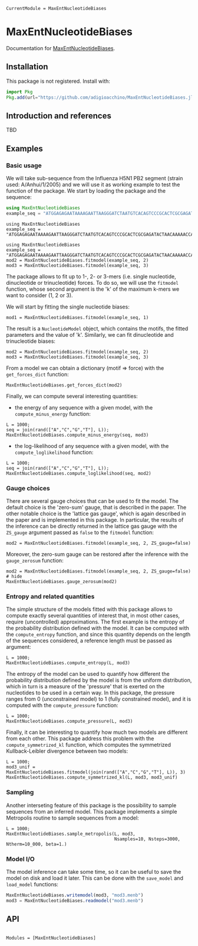 ```@meta
CurrentModule = MaxEntNucleotideBiases
```

# MaxEntNucleotideBiases

Documentation for [MaxEntNucleotideBiases](https://github.com/adigioacchino/MaxEntNucleotideBiases.jl).

## Installation
This package is not registered. Install with:

```julia
import Pkg
Pkg.add(url="https://github.com/adigioacchino/MaxEntNucleotideBiases.jl")
```
## Introduction and references
TBD
## Examples

### Basic usage
We will take sub-sequence from the Influenza H5N1 PB2 segment (strain used: A/Anhui/1/2005) and we will use it as working example to test the function of the package.
We start by loading the package and the sequence:
```julia
using MaxEntNucleotideBiases
example_seq = "ATGGAGAGAATAAAAGAATTAAGGGATCTAATGTCACAGTCCCGCACTCGCGAGATACTAACAAAAACCACTGTGGACCATATGGCCATAATCAAGAAGTACACATCAGGAAGACAAGAGAAGAACCCTGCTCTCAGAATGAAATGGATGATGGCAATGAAATATCCAATCACAGCGGACAAGAGAATAACAGAGATGATTCCTGAAAGGAATGAACAAGGGCAGACGCTCTGGAGCAAGACAAATGATGCCGGATCGGACAGGTTGATGGTGTCTCCCTTAGCTGTAACTTGGTGGAATAGGAATGGGCCGACGACAAGTGCAGTCCATTATCCAAAGGTTTACAAAACATACTTTGAGAAGGCT"
```

```@setup load_module_sequence
using MaxEntNucleotideBiases
example_seq = "ATGGAGAGAATAAAAGAATTAAGGGATCTAATGTCACAGTCCCGCACTCGCGAGATACTAACAAAAACCACTGTGGACCATATGGCCATAATCAAGAAGTACACATCAGGAAGACAAGAGAAGAACCCTGCTCTCAGAATGAAATGGATGATGGCAATGAAATATCCAATCACAGCGGACAAGAGAATAACAGAGATGATTCCTGAAAGGAATGAACAAGGGCAGACGCTCTGGAGCAAGACAAATGATGCCGGATCGGACAGGTTGATGGTGTCTCCCTTAGCTGTAACTTGGTGGAATAGGAATGGGCCGACGACAAGTGCAGTCCATTATCCAAAGGTTTACAAAACATACTTTGAGAAGGCT"
```

```@setup fit_models
using MaxEntNucleotideBiases
example_seq = "ATGGAGAGAATAAAAGAATTAAGGGATCTAATGTCACAGTCCCGCACTCGCGAGATACTAACAAAAACCACTGTGGACCATATGGCCATAATCAAGAAGTACACATCAGGAAGACAAGAGAAGAACCCTGCTCTCAGAATGAAATGGATGATGGCAATGAAATATCCAATCACAGCGGACAAGAGAATAACAGAGATGATTCCTGAAAGGAATGAACAAGGGCAGACGCTCTGGAGCAAGACAAATGATGCCGGATCGGACAGGTTGATGGTGTCTCCCTTAGCTGTAACTTGGTGGAATAGGAATGGGCCGACGACAAGTGCAGTCCATTATCCAAAGGTTTACAAAACATACTTTGAGAAGGCT"
mod2 = MaxEntNucleotideBiases.fitmodel(example_seq, 2)
mod3 = MaxEntNucleotideBiases.fitmodel(example_seq, 3)
```

The package allows to fit up to 1-, 2- or 3-mers (i.e. single nucleotide, dinucleotide or trinucleotide) forces. 
To do so, we will use the `fitmodel` function, whose second argument is the 'k' of the maximum k-mers we want to consider (1, 2 or 3).

We will start by fitting the single nucleotide biases:
```@repl load_module_sequence
mod1 = MaxEntNucleotideBiases.fitmodel(example_seq, 1)
```
The result is a `NucleotideModel` object, which contains the motifs, the fitted parameters and the value of 'k'.
Similarly, we can fit dinucleotide and trinucleotide biases:
```@repl load_module_sequence
mod2 = MaxEntNucleotideBiases.fitmodel(example_seq, 2)
mod3 = MaxEntNucleotideBiases.fitmodel(example_seq, 3)
```

From a model we can obtain a dictionary (motif => force) with the `get_forces_dict` function:
```@repl fit_models
MaxEntNucleotideBiases.get_forces_dict(mod2)
```

Finally, we can compute several interesting quantities:
 - the energy of any sequence with a given model, with the `compute_minus_energy` function:
```@repl fit_models
L = 1000;
seq = join(rand(["A","C","G","T"], L));
MaxEntNucleotideBiases.compute_minus_energy(seq, mod3)
```
- the log-likelihood of any sequence with a given model, with the `compute_loglikelihood` function:
```@repl fit_models
L = 1000;
seq = join(rand(["A","C","G","T"], L));
MaxEntNucleotideBiases.compute_loglikelihood(seq, mod2)
```

### Gauge choices
There are several gauge choices that can be used to fit the model.
The default choice is the 'zero-sum' gauge, that is described in the paper.
The other notable choice is the 'lattice gas gauge', which is again described in the paper and is implemented in this package.
In particular, the results of the inference can be directly returned in the lattice gas gauge with the `ZS_gauge` argument passed as `false` to the `fitmodel` function:
```@repl load_module_sequence
mod2 = MaxEntNucleotideBiases.fitmodel(example_seq, 2, ZS_gauge=false)
```
Moreover, the zero-sum gauge can be restored after the inference with the `gauge_zerosum` function:
```@repl load_module_sequence
mod2 = MaxEntNucleotideBiases.fitmodel(example_seq, 2, ZS_gauge=false) # hide
MaxEntNucleotideBiases.gauge_zerosum(mod2)
```

### Entropy and related quantities
The simple structure of the models fitted with this package allows to compute exactly several quantities of interest that, in most other cases, require (uncontrolled) approximations.
The first example is the entropy of the probability distribution defined with the model. 
It can be computed with the `compute_entropy` function, and since this quantity depends on the length of the sequences considered, a reference length must be passed as argument:
```@repl fit_models
L = 1000;
MaxEntNucleotideBiases.compute_entropy(L, mod3)
```

The entropy of the model can be used to quantify how different the probability distribution defined by the model is from the uniform distribution, which in turn is a measure of the 'pressure' that is exerted on the nucleotides to be used in a certain way.
In this package, the pressure ranges from 0 (unconstrained model) to 1 (fully constrained model), and it is computed with the `compute_pressure` function:
```@repl fit_models
L = 1000;
MaxEntNucleotideBiases.compute_pressure(L, mod3)
```

Finally, it can be interesting to quantify how much two models are different from each other. 
This package address this problem with the `compute_symmetrized_kl` function, which computes the symmetrized Kullback-Leibler divergence between two models:
```@repl fit_models
L = 1000;
mod3_unif = MaxEntNucleotideBiases.fitmodel(join(rand(["A","C","G","T"], L)), 3)
MaxEntNucleotideBiases.compute_symmetrized_kl(L, mod3, mod3_unif)
```

### Sampling
Another interseting feature of this package is the possibility to sample sequences from an inferred model.
This package implements a simple Metropolis routine to sample sequences from a model:

```@repl fit_models
L = 1000;
MaxEntNucleotideBiases.sample_metropolis(L, mod3, 
                                         Nsamples=10, Nsteps=3000, Ntherm=10_000, beta=1.)
```

### Model I/O
The model inference can take some time, so it can be useful to save the model on disk and load it later.
This can be done with the `save_model` and `load_model` functions:
```julia    
MaxEntNucleotideBiases.writemodel(mod3, "mod3.menb")
mod3 = MaxEntNucleotideBiases.readmodel("mod3.menb")
```

## API

```@index
```

```@autodocs
Modules = [MaxEntNucleotideBiases]
```
